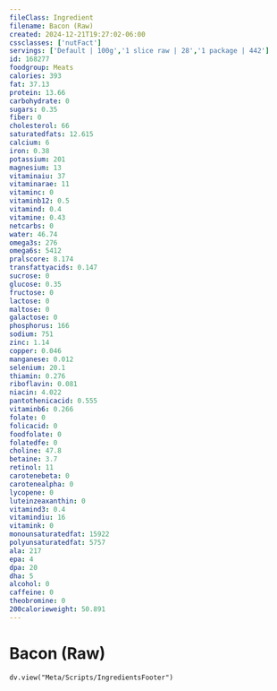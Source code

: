 ```yaml
---
fileClass: Ingredient
filename: Bacon (Raw)
created: 2024-12-21T19:27:02-06:00
cssclasses: ['nutFact']
servings: ['Default | 100g','1 slice raw | 28','1 package | 442']
id: 168277
foodgroup: Meats
calories: 393
fat: 37.13
protein: 13.66
carbohydrate: 0
sugars: 0.35
fiber: 0
cholesterol: 66
saturatedfats: 12.615
calcium: 6
iron: 0.38
potassium: 201
magnesium: 13
vitaminaiu: 37
vitaminarae: 11
vitaminc: 0
vitaminb12: 0.5
vitamind: 0.4
vitamine: 0.43
netcarbs: 0
water: 46.74
omega3s: 276
omega6s: 5412
pralscore: 8.174
transfattyacids: 0.147
sucrose: 0
glucose: 0.35
fructose: 0
lactose: 0
maltose: 0
galactose: 0
phosphorus: 166
sodium: 751
zinc: 1.14
copper: 0.046
manganese: 0.012
selenium: 20.1
thiamin: 0.276
riboflavin: 0.081
niacin: 4.022
pantothenicacid: 0.555
vitaminb6: 0.266
folate: 0
folicacid: 0
foodfolate: 0
folatedfe: 0
choline: 47.8
betaine: 3.7
retinol: 11
carotenebeta: 0
carotenealpha: 0
lycopene: 0
luteinzeaxanthin: 0
vitamind3: 0.4
vitamindiu: 16
vitamink: 0
monounsaturatedfat: 15922
polyunsaturatedfat: 5757
ala: 217
epa: 4
dpa: 20
dha: 5
alcohol: 0
caffeine: 0
theobromine: 0
200calorieweight: 50.891
---
```


# Bacon (Raw)

```dataviewjs
dv.view("Meta/Scripts/IngredientsFooter")
```